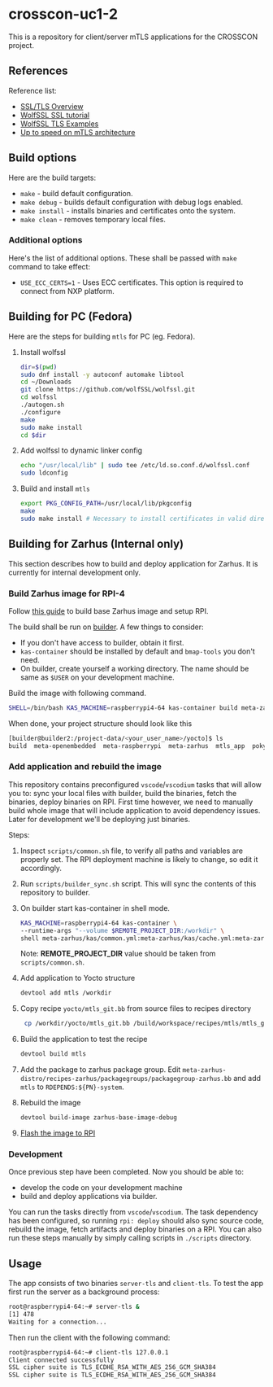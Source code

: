 # crosscon-uc1-2

This is a repository for client/server mTLS applications for the CROSSCON
project.

## References

Reference list:
* [SSL/TLS Overview](https://www.wolfssl.com/documentation/manuals/wolfssl/appendix04.html)
* [WolfSSL SSL tutorial](https://www.wolfssl.com/documentation/manuals/wolfssl/chapter11.html)
* [WolfSSL TLS Examples](https://github.com/wolfSSL/wolfssl-examples/blob/master/tls/README.md)
* [Up to speed on mTLS architecture](https://www.securew2.com/blog/mutual-tls-mtls-authentication)

## Build options

Here are the build targets:

* `make` - build default configuration.
* `make debug` - builds default configuration with debug logs enabled.
* `make install` - installs binaries and certificates onto the system.
* `make clean` - removes temporary local files.

### Additional options

Here's the list of additional options. These shall be passed with `make` command
to take effect:

* `USE_ECC_CERTS=1` - Uses ECC certificates. This option is required to connect
from NXP platform.

## Building for PC (Fedora)

Here are the steps for building `mtls` for PC (eg. Fedora).

1. Install wolfssl
    ```bash
    dir=$(pwd)
    sudo dnf install -y autoconf automake libtool
    cd ~/Downloads
    git clone https://github.com/wolfSSL/wolfssl.git
    cd wolfssl
    ./autogen.sh
    ./configure
    make
    sudo make install
    cd $dir
    ```
1. Add wolfssl to dynamic linker config
    ```bash
    echo "/usr/local/lib" | sudo tee /etc/ld.so.conf.d/wolfssl.conf
    sudo ldconfig
    ```
1. Build and install `mtls`
    ```bash
    export PKG_CONFIG_PATH=/usr/local/lib/pkgconfig
    make
    sudo make install # Necessary to install certificates in valid directory.
    ```

## Building for Zarhus (Internal only)

This section describes how to build and deploy application for Zarhus. It is
currently for internal development only.

### Build Zarhus image for RPI-4

Follow [this guide](https://docs.zarhus.com/supported-targets/rpi4/) to build
base Zarhus image and setup RPI.

The build shall be run on
[builder](https://git.3mdeb.com/3mdeb/nixos_machine_configs). A few things to
consider:
* If you don't have access to builder, obtain it first.
* `kas-container` should be installed by default and `bmap-tools` you don't
need.
* On builder, create yourself a working directory. The name should be same as
`$USER` on your development machine.

Build the image with following command.

```bash
SHELL=/bin/bash KAS_MACHINE=raspberrypi4-64 kas-container build meta-zarhus/kas/common.yml:meta-zarhus/kas/cache.yml:meta-zarhus/kas/debug.yml:meta-zarhus/kas/rpi.yml
```

When done, your project structure should look like this

```bash
[builder@builder2:/project-data/<your_user_name>/yocto]$ ls
build  meta-openembedded  meta-raspberrypi  meta-zarhus  mtls_app  poky
```

### Add application and rebuild the image

This repository contains preconfigured `vscode`/`vscodium` tasks that will
allow you to: sync your local files with builder, build the binaries, fetch the
binaries, deploy binaries on RPI. First time however, we need to manually build
whole image that will include application to avoid dependency issues. Later for
development we'll be deploying just binaries.

Steps:
1. Inspect `scripts/common.sh` file, to verify all paths and variables are properly
set. The RPI deployment machine is likely to change, so edit it accordingly.
1. Run `scripts/builder_sync.sh` script. This will sync the contents of this
repository to builder.
1. On builder start kas-container in shell mode.

    ```bash
    KAS_MACHINE=raspberrypi4-64 kas-container \
    --runtime-args "--volume $REMOTE_PROJECT_DIR:/workdir" \
    shell meta-zarhus/kas/common.yml:meta-zarhus/kas/cache.yml:meta-zarhus/kas/debug.yml:meta-zarhus/kas/rpi.yml
    ```

    Note: **REMOTE_PROJECT_DIR** value should be taken from `scripts/common.sh`.
1. Add application to Yocto structure

    ```bash
    devtool add mtls /workdir
    ```

1. Copy recipe `yocto/mtls_git.bb` from source files to recipes directory

    ```bash
     cp /workdir/yocto/mtls_git.bb /build/workspace/recipes/mtls/mtls_git.bb
    ```

1. Build the application to test the recipe

    ```bash
    devtool build mtls
    ```

1. Add the package to zarhus package group. Edit
    `meta-zarhus-distro/recipes-zarhus/packagegroups/packagegroup-zarhus.bb` and
    add `mtls` to `RDEPENDS:${PN}-system`.
1. Rebuild the image

    ```bash
    devtool build-image zarhus-base-image-debug
    ```

1. [Flash the image to RPI](https://docs.zarhus.com/getting-started/flashing/)

### Development

Once previous step have been completed. Now you should be able to:
* develop the code on your development machine
* build and deploy applications via builder.

You can run the tasks directly from `vscode`/`vscodium`. The task dependency
has been configured, so running `rpi: deploy` should also sync source code,
rebuild the image, fetch artifacts and deploy binaries on a RPI. You can also
run these steps manually by simply calling scripts in `./scripts` directory.

## Usage

The app consists of two binaries `server-tls` and `client-tls`. To test the app
first run the server as a background process:

```bash
root@raspberrypi4-64:~# server-tls &
[1] 478
Waiting for a connection...
```

Then run the client with the following command:

```bash
root@raspberrypi4-64:~# client-tls 127.0.0.1
Client connected successfully
SSL cipher suite is TLS_ECDHE_RSA_WITH_AES_256_GCM_SHA384
SSL cipher suite is TLS_ECDHE_RSA_WITH_AES_256_GCM_SHA384
```
